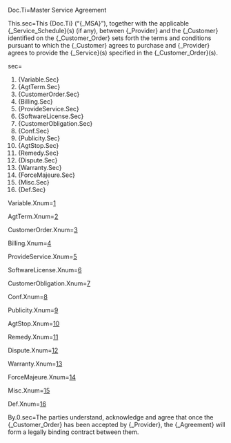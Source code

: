 Doc.Ti=Master Service Agreement

This.sec=This {Doc.Ti} (“{_MSA}”), together with the applicable {_Service_Schedule}(s) (if any), between {_Provider} and the {_Customer} identified on the  {_Customer_Order} sets forth the terms and conditions pursuant to which the {_Customer} agrees to purchase and {_Provider} agrees to provide the {_Service}(s) specified in the {_Customer_Order}(s).

sec=<ol class="sec-and"><li>{Variable.Sec}<li>{AgtTerm.Sec}<li>{CustomerOrder.Sec}<li>{Billing.Sec}<li>{ProvideService.Sec}<li>{SoftwareLicense.Sec}<li>{CustomerObligation.Sec}<li>{Conf.Sec}<li>{Publicity.Sec}<li>{AgtStop.Sec}<li>{Remedy.Sec}<li>{Dispute.Sec}<li>{Warranty.Sec}<li>{ForceMajeure.Sec}<li>{Misc.Sec}<li>{Def.Sec}</ol>
  
Variable.Xnum=<a href="#Variable.Sec">1</a>

AgtTerm.Xnum=<a href="#AgtTerm.Sec">2</a>

CustomerOrder.Xnum=<a href="#CustomerOrder.Sec">3</a>

Billing.Xnum=<a href="#Billing.Sec">4</a>

ProvideService.Xnum=<a href="#ProvideService.Sec">5</a>

SoftwareLicense.Xnum=<a href="#SoftwareLicense.Sec">6</a>

CustomerObligation.Xnum=<a href="#CustomerObligation.Sec">7</a>

Conf.Xnum=<a href="#Conf.Sec">8</a>

Publicity.Xnum=<a href="#Publicity.Sec">9</a>

AgtStop.Xnum=<a href="#AgtStop.Sec">10</a>

Remedy.Xnum=<a href="#Remedy.Sec">11</a>

Dispute.Xnum=<a href="#Dispute.Sec">12</a>

Warranty.Xnum=<a href="#Warranty.Sec">13</a>

ForceMajeure.Xnum=<a href="#ForceMajeure.Sec">14</a>

Misc.Xnum=<a href="#Misc.Sec">15</a>

Def.Xnum=<a href="#Def.Sec">16</a>

By.0.sec=The parties understand, acknowledge and agree that once the {_Customer_Order} has been accepted by {_Provider}, the {_Agreement} will form a legally binding contract between them.